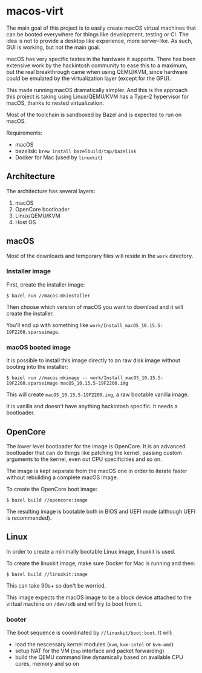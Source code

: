# macos-virt
The main goal of this project is to easily create macOS virtual machines that
can be booted everywhere for things like development, testing or CI. The idea is
not to provide a desktop like experience, more server-like. As such, GUI is
working, but not the main goal.

macOS has very specific tastes in the hardware it supports. There has been
extensive work by the hackintosh community to ease this to a maximum, but the
real breakthrough came when using QEMU/KVM, since hardware could be emulated by
the virtualization layer (except for the GPU).

This made running macOS dramatically simpler. And this is the approach this
project is taking using Linux/QEMU/KVM has a Type-2 hypervisor for macOS,
thanks to nested virtualization.

Most of the toolchain is sandboxed by Bazel and is expected to run on macOS.

Requirements:
- macOS
- bazelisk: `brew install bazelbuild/tap/bazelisk`
- Docker for Mac (used by `linuxkit`)

## Architecture
The architecture has several layers:

1. macOS
2. OpenCore bootloader
3. Linux/QEMU/KVM
4. Host OS

## macOS
Most of the downloads and temporary files will reside in the `work` directory.

### Installer image
First, create the installer image:
```
$ bazel run //macos:mkinstaller
```
Then choose which version of macOS you want to download and it will create the
installer.

You'll end up with something like `work/Install_macOS_10.15.5-19F2200.sparseimage`.

### macOS booted image
It is possible to install this image directly to an raw disk image without
booting into the installer:
```
$ bazel run //macos:mkimage -- work/Install_macOS_10.15.5-19F2200.sparseimage macOS_10.15.5-19F2200.img
```

This will create `macOS_10.15.5-19F2200.img`, a raw bootable vanilla image.

It is vanilla and doesn't have anything hackintosh specific. It needs a
bootloader.

## OpenCore
The lower level bootloader for the image is OpenCore. It is an advanced
bootloader that can do things like patching the kernel, passing custom arguments
to the kernel, even out CPU specificities and so on.

The image is kept separate from the macOS one in order to iterate faster without
rebuilding a complete macOS image.

To create the OpenCore boot image:
```
$ bazel build //opencore:image
```

The resulting image is bootable both in BIOS and UEFI mode (although UEFI is
recommended).

## Linux
In order to create a minimally bootable Linux image, linuxkit is used.

To create the linuxkit image, make sure Docker for Mac is running and then:
```
$ bazel build //linuxkit:image
```

This can take 90s+ so don't be worried.

This image expects the macOS image to be a block device attached to the virtual
machine on `/dev/sdb` and will try to boot from it.

### booter
The boot sequence is coordinated by `//linuxkit/boot:boot`.
It will:
- load the nescessary kernel modules (`kvm`, `kvm-intel` or `kvm-amd`)
- setup NAT for the VM (`tap` interface and packet forwarding)
- build the QEMU command line dynamically based on available CPU cores, memory
  and so on
